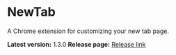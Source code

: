 # NewTab
A Chrome extension for customizing your new tab page.

**Latest version:** 1.3.0
**Release page:** [Release link](https://github.com/StanNL/NewTab/releases/tag/v1.3.0)